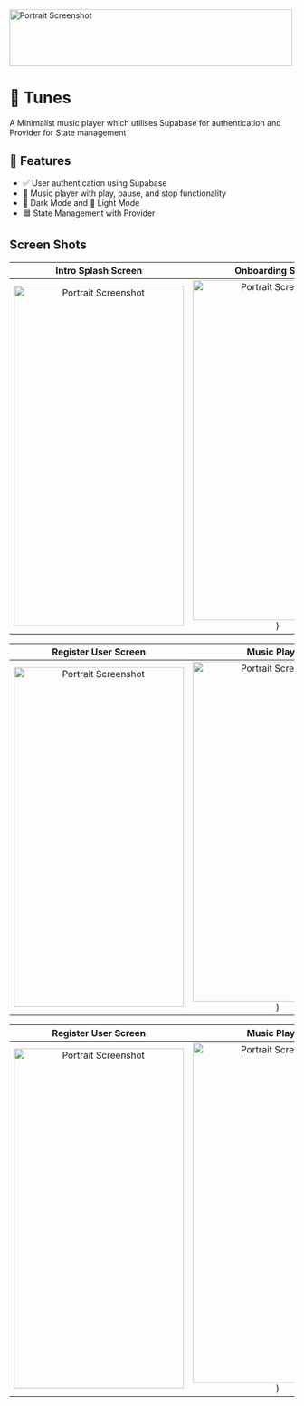 <img src="https://github.com/user-attachments/assets/f51758bb-5896-4277-a2ed-f1c9652569e9" alt="Portrait Screenshot" width="500" height="100"/>

# 📱 Tunes 

A Minimalist music player which utilises Supabase for authentication and Provider for State management

## 🚀 Features

- ✅ User authentication using Supabase
- 🎵 Music player with play, pause, and stop functionality
- 🌙 Dark Mode and 🔆 Light Mode
- 🟦 State Management with Provider

## Screen Shots

| Intro Splash Screen | Onboarding Screen| Login User Screen |
|:-----------:|:------------:|:---------------:|
| <img src="https://github.com/user-attachments/assets/4cd6fa32-1c5e-40ec-8eee-912b5940a401" alt="Portrait Screenshot" width="300" height="600"/> | <img src="https://github.com/user-attachments/assets/ae1bc764-4618-42f5-9ed1-381c76b6a1f8" alt="Portrait Screenshot" width="300" height="600"/>) | <img src="https://github.com/user-attachments/assets/3448631e-683a-47b6-bca8-22a93a658d62" alt="Portrait Screenshot" width="300" height="600"/> |

| Register User Screen | Music Playlist | Now Playing Screen |
|:-----------:|:------------:|:---------------:|
| <img src="https://github.com/user-attachments/assets/e284daf5-e700-4fa9-9d5e-5ada70a47f0d" alt="Portrait Screenshot" width="300" height="600"/> | <img src="https://github.com/user-attachments/assets/aaddddc8-adff-406f-b02d-c5abd7f21423" alt="Portrait Screenshot" width="300" height="600"/>) | <img src="https://github.com/user-attachments/assets/d9ae0525-033a-47d9-b413-b0ea7c83f14a" alt="Portrait Screenshot" width="300" height="600"/> |

| Register User Screen | Music Playlist |
|:-----------:|:------------:|
| <img src="https://github.com/user-attachments/assets/049579e3-89be-4172-8bd8-ba970ac87887" alt="Portrait Screenshot" width="300" height="600"/> | <img src="https://github.com/user-attachments/assets/775e1f20-0a42-4295-9629-faef75323c5f" alt="Portrait Screenshot" width="300" height="600"/>) | 




